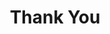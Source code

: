 ---
title: Thank You
layout: thank-you

heading1: Thank you for contacting Inteck3d! We've received your message.
heading2: We will get back to you shortly.
cta: Go to homepage
noindex: true
---